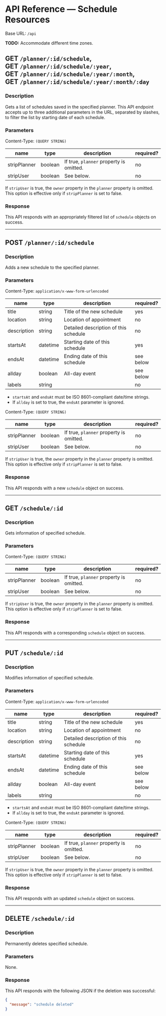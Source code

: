 # API Reference &mdash; Schedule Resources

Base URL: `/api`

**TODO:** Accommodate different time zones.

## GET `/planner/:id/schedule`,<br>GET `/planner/:id/schedule/:year`,<br>GET `/planner/:id/schedule/:year/:month`,<br>GET `/planner/:id/schedule/:year/:month/:day`

### Description

Gets a list of schedules saved in the specified planner. This API endpoint
accepts up to three additional parameters in the URL, separated by slashes, to
filter the list by starting date of each schedule.

### Parameters

Content-Type: `(QUERY STRING)`

| name         | type    | description                             | required? |
|--------------|---------|-----------------------------------------|-----------|
| stripPlanner | boolean | If true, `planner` property is omitted. | no        |
| stripUser    | boolean | See below.                              | no        |

If `stripUser` is true, the `owner` property in the `planner` property is
omitted. This option is effective only if `stripPlanner` is set to false.

### Response

This API responds with an appropriately filtered list of `schedule` objects
on success.

----------------------------------------------------------------------

## POST `/planner/:id/schedule`

### Description

Adds a new schedule to the specified planner.

### Parameters

Content-Type: `application/x-www-form-urlencoded`

| name        | type     | description                           | required? |
|-------------|----------|---------------------------------------|-----------|
| title       | string   | Title of the new schedule             | yes       |
| location    | string   | Location of appointment               | no        |
| description | string   | Detailed description of this schedule | no        |
| startsAt    | datetime | Starting date of this schedule        | yes       |
| endsAt      | datetime | Ending date of this schedule          | see below |
| allday      | boolean  | All-day event                         | see below |
| labels      | string   |                                       | no        |

* `startsAt` and `endsAt` must be ISO 8601-compliant date/time strings.
* If `allday` is set to true, the `endsAt` parameter is ignored.

Content-Type: `(QUERY STRING)`

| name         | type    | description                             | required? |
|--------------|---------|-----------------------------------------|-----------|
| stripPlanner | boolean | If true, `planner` property is omitted. | no        |
| stripUser    | boolean | See below.                              | no        |

If `stripUser` is true, the `owner` property in the `planner` property is
omitted. This option is effective only if `stripPlanner` is set to false.

### Response

This API responds with a new `schedule` object on success.

----------------------------------------------------------------------

## GET `/schedule/:id`

### Description

Gets information of specified schedule.

### Parameters

Content-Type: `(QUERY STRING)`

| name         | type    | description                             | required? |
|--------------|---------|-----------------------------------------|-----------|
| stripPlanner | boolean | If true, `planner` property is omitted. | no        |
| stripUser    | boolean | See below.                              | no        |

If `stripUser` is true, the `owner` property in the `planner` property is
omitted. This option is effective only if `stripPlanner` is set to false.

### Response

This API responds with a corresponding `schedule` object on success.

----------------------------------------------------------------------

## PUT `/schedule/:id`

### Description

Modifies information of specified schedule.

### Parameters

Content-Type: `application/x-www-form-urlencoded`

| name        | type     | description                           | required? |
|-------------|----------|---------------------------------------|-----------|
| title       | string   | Title of the new schedule             | yes       |
| location    | string   | Location of appointment               | no        |
| description | string   | Detailed description of this schedule | no        |
| startsAt    | datetime | Starting date of this schedule        | yes       |
| endsAt      | datetime | Ending date of this schedule          | see below |
| allday      | boolean  | All-day event                         | see below |
| labels      | string   |                                       | no        |

* `startsAt` and `endsAt` must be ISO 8601-compliant date/time strings.
* If `allday` is set to true, the `endsAt` parameter is ignored.

Content-Type: `(QUERY STRING)`

| name         | type    | description                             | required? |
|--------------|---------|-----------------------------------------|-----------|
| stripPlanner | boolean | If true, `planner` property is omitted. | no        |
| stripUser    | boolean | See below.                              | no        |

If `stripUser` is true, the `owner` property in the `planner` property is
omitted. This option is effective only if `stripPlanner` is set to false.

### Response

This API responds with an updated `schedule` object on success.

----------------------------------------------------------------------

## DELETE `/schedule/:id`

### Description

Permanently deletes specified schedule.

### Parameters

None.

### Response

This API responds with the following JSON if the deletion was successful:

```json
{
  "message": "schedule deleted"
}
```
